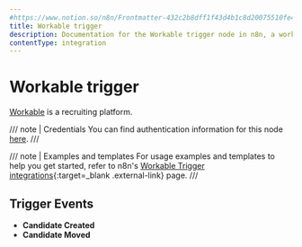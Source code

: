 ```yaml
---
#https://www.notion.so/n8n/Frontmatter-432c2b8dff1f43d4b1c8d20075510fe4
title: Workable trigger
description: Documentation for the Workable trigger node in n8n, a workflow automation platform. Includes details of operations and configuration, and links to examples and credentials information.
contentType: integration
---
```


# Workable trigger

[Workable](https://www.workable.com/) is a recruiting platform.

/// note | Credentials
You can find authentication information for this node [here](/integrations/builtin/credentials/workable/).
///

///  note  | Examples and templates
For usage examples and templates to help you get started, refer to n8n's [Workable Trigger integrations](https://n8n.io/integrations/workable-trigger/){:target=_blank .external-link} page.
///

## Trigger Events

- **Candidate Created**
- **Candidate Moved**

